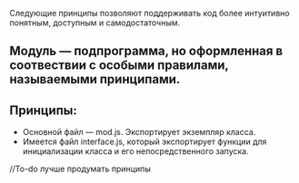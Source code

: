Следующие принципы позволяют поддерживать код более интуитивно понятным, доступным и самодостаточным.

## Модуль — подпрограмма, но оформленная в соотвествии с особыми правилами, называемыми принципами.

## Принципы:
- Основной файл — mod.js. Экспортирует экземпляр класса.
- Имеется файл interface.js, который экспортирует функции для инициализации класса и его непосредственного запуска.

//To-do лучше продумать принципы